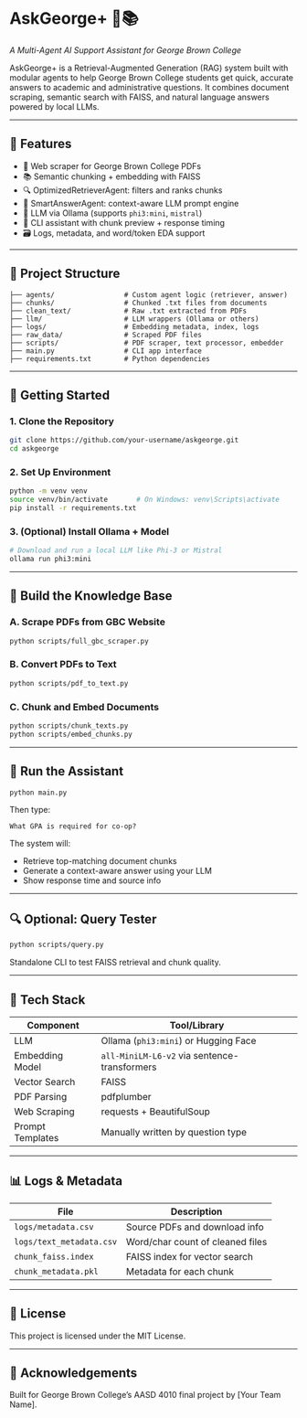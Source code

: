 # AskGeorge+ 🧠📚  
*A Multi-Agent AI Support Assistant for George Brown College*

AskGeorge+ is a Retrieval-Augmented Generation (RAG) system built with modular agents to help George Brown College students get quick, accurate answers to academic and administrative questions. It combines document scraping, semantic search with FAISS, and natural language answers powered by local LLMs.

---

## 🔧 Features

- 📄 Web scraper for George Brown College PDFs  
- 📚 Semantic chunking + embedding with FAISS  
- 🔍 OptimizedRetrieverAgent: filters and ranks chunks  
- 💬 SmartAnswerAgent: context-aware LLM prompt engine  
- 🧠 LLM via Ollama (supports `phi3:mini`, `mistral`)  
- 🧪 CLI assistant with chunk preview + response timing  
- 🗃️ Logs, metadata, and word/token EDA support  

---

## 📁 Project Structure

```
├── agents/                 # Custom agent logic (retriever, answer)
├── chunks/                 # Chunked .txt files from documents
├── clean_text/             # Raw .txt extracted from PDFs
├── llm/                    # LLM wrappers (Ollama or others)
├── logs/                   # Embedding metadata, index, logs
├── raw_data/               # Scraped PDF files
├── scripts/                # PDF scraper, text processor, embedder
├── main.py                 # CLI app interface
├── requirements.txt        # Python dependencies
```

---

## 🚀 Getting Started

### 1. Clone the Repository
```bash
git clone https://github.com/your-username/askgeorge.git
cd askgeorge
```

### 2. Set Up Environment
```bash
python -m venv venv
source venv/bin/activate       # On Windows: venv\Scripts\activate
pip install -r requirements.txt
```

### 3. (Optional) Install Ollama + Model
```bash
# Download and run a local LLM like Phi-3 or Mistral
ollama run phi3:mini
```

---

## 🔄 Build the Knowledge Base

### A. Scrape PDFs from GBC Website
```bash
python scripts/full_gbc_scraper.py
```

### B. Convert PDFs to Text
```bash
python scripts/pdf_to_text.py
```

### C. Chunk and Embed Documents
```bash
python scripts/chunk_texts.py
python scripts/embed_chunks.py
```

---

## 💬 Run the Assistant

```bash
python main.py
```

Then type:
```
What GPA is required for co-op?
```

The system will:
- Retrieve top-matching document chunks  
- Generate a context-aware answer using your LLM  
- Show response time and source info  

---

## 🔍 Optional: Query Tester
```bash
python scripts/query.py
```
Standalone CLI to test FAISS retrieval and chunk quality.

---

## 🧠 Tech Stack

| Component          | Tool/Library                         |
|--------------------|--------------------------------------|
| LLM                | Ollama (`phi3:mini`) or Hugging Face |
| Embedding Model    | `all-MiniLM-L6-v2` via sentence-transformers |
| Vector Search      | FAISS                                |
| PDF Parsing        | pdfplumber                           |
| Web Scraping       | requests + BeautifulSoup             |
| Prompt Templates   | Manually written by question type    |

---

## 📊 Logs & Metadata

| File                     | Description                          |
|--------------------------|--------------------------------------|
| `logs/metadata.csv`      | Source PDFs and download info        |
| `logs/text_metadata.csv` | Word/char count of cleaned files     |
| `chunk_faiss.index`      | FAISS index for vector search        |
| `chunk_metadata.pkl`     | Metadata for each chunk              |

---

## 📝 License

This project is licensed under the MIT License.

---

## 🙌 Acknowledgements

Built for George Brown College’s AASD 4010 final project by [Your Team Name].